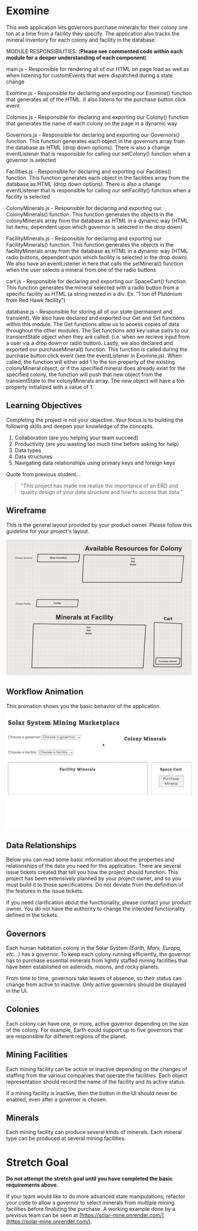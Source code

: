 # Exomine

This web application lets governors purchase minerals for their colony one ton at a time from a facility they specify. The application also tracks the mineral inventory for each colony and facility in the database.

MODULE RESPONSIBILITIES:
(**Please see commented code within each module for a deeper understanding of each component**)

main.js - Responsible for rendering all of our HTML on page load as well as when listening for customEvents that were dispatched during a state change

Exomine.js - Responsible for declaring and exporting our Exomine() function that generates all of the HTML. It also listens for the purchase button click event

Colonies.js - Responsible for declaring and exporting our Colony() function that generates the name of each colony on the page in a dynamic way

Governors.js - Responsible for declaring and exporting our Governors() function. This function generates each object in the governors array from the database as HTML (drop down options). There is also a change eventListener that is responsible for calling our setColony() function when a governor is selected

Facilities.js - Responsible for declaring and exporting our Facilities() function. This function generates each object in the facilities array from the database as HTML (drop down options). There is also a change eventListener that is responsible for calling our setFacility() function when a facility is selected

ColonyMinerals.js - Responsible for declaring and exporting our ColonyMinerals() function. This function generates the objects in the colonyMinerals array from the database as HTML in a dynamic way (HTML list items, dependent upon which governor is selected in the drop down)

FacilityMinerals.js - Responsible for declaring and exporting our FacilityMinerals() function. This function generates the objects in the facilityMinerals array from the database as HTML in a dynamic way (HTML radio buttons, dependent upon which facility is selected in the drop down). We also have an eventListener in here that calls the setMineral() function when the user selects a mineral from one of the radio buttons

cart.js - Responsible for declaring and exporting our SpaceCart() function. This function generates the mineral selected with a radio button from a specific facility as HTML (a string nested in a div. Ex. "1 ton of Plutonium from Red Hawk facility") 

database.js - Responsible for storing all of our state (permanent and transient). We also have declared and exported our Get and Set functions within this module. The Get functions allow us to access copies of data throughout the other modules. The Set functions add key:value pairs to our transientState object when they are called. (i.e. when we recieve input from a user via a drop down or radio button). Lastly, we also declared and exported our purchaseMineral() function. This function is called during the purchase button click event (see the eventListener in Exomine.js). When called, the function will either add 1 to the ton property of the existing colonyMineral object, or if the specified mineral does already exist for the specified colony, the function will push that new object from the transientState to the colonyMinerals array. The new object will have a ton property initialized with a value of 1.


## Learning Objectives

Completing the project is not your objective. Your focus is to building the following skills and deepen your knowledge of the concepts.

1. Collaboration (are you helping your team succeed)
1. Productivity (are you wasting too much time before asking for help)
1. Data types
1. Data structures
1. Navigating data relationships using primary keys and foreign keys

Quote from previous student...

> "This project has made me realize the importance of an ERD and quality design of your data structure and how to access that data."

## Wireframe

This is the general layout provided by your product owner. Please follow this guideline for your project's layout.

![wireframe for project](./images/wireframe.png)


## Workflow Animation

This animation shows you the basic behavior of the application.

![](./images/exomine.gif)

## Data Relationships

Below you can read some basic information about the properties and relationships of the data you need for this application. There are several issue tickets created that tell you how the project should function. This project has been extensively planned by your project owner, and so you must build it to those specifications. Do not deviate from the definition of the features in the issue tickets.

If you need clarification about the functionality, please contact your product owner. You do not have the authority to change the intended functionality defined in the tickets.

## Governors

Each human habitation colony in the Solar System _(Earth, Mars, Europa, etc...)_ has a governor. To keep each colony running efficiently, the governor has to purchase essential minerals from lightly staffed mining facilities that have been established on asteroids, moons, and rocky planets.

From time to time, governors take leaves of absence, so their status can change from active to inactive. Only active governors should be displayed in the UI.

## Colonies

Each colony can have one, or more, active governor depending on the size of the colony. For example, Earth could support up to five governors that are responsible for different regions of the planet.

## Mining Facilities

Each mining facility can be active or inactive depending on the changes of staffing from the various companies that operate the facilities. Each object representation should record the name of the facility and its active status.

If a mining facility is inactive, then the button in the UI should never be enabled, even after a governor is chosen.

## Minerals

Each mining facility can produce several kinds of minerals. Each mineral type can be produced at several mining facilities.

# Stretch Goal

**Do not attempt the stretch goal until you have completed the basic requirements above.**

If your team would like to do more advanced state manipulations, refactor your code to allow a governor to select minerals from multiple mining facilities before finalizing the purchase. A working example done by a previous team can be seen at [https://solar-mine.onrender.com/](https://solar-mine.onrender.com/). 
